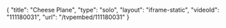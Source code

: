 {
    "title": "Cheese Plane",
    "type": "solo",
    "layout": "iframe-static",
    "videoId": "111180031",
    "url": "\/tvpembed\/111180031"
}